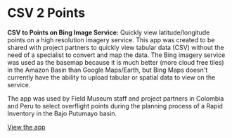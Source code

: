 # CSV 2 Points

**CSV to Points on Bing Image Service:** Quickly view latitude/longitude points on a high resolution imagery service. This app was created to be shared with project partners to quickly view tabular data (CSV) without the need of a specialist to convert and map the data. The Bing imagery service was used as the basemap because it is much better (more cloud free tiles) in the Amazon Basin than Google Maps/Earth, but Bing Maps doesn't currently have the ability to upload tabular or spatial data to view on the service.

The app was used by Field Museum staff and project partners in Colombia and Peru to select overflight points during the planning process of a Rapid Inventory in the Bajo Putumayo basin. 

[View the app](https://nicholas-kotlinski.shinyapps.io/pupuna/)
